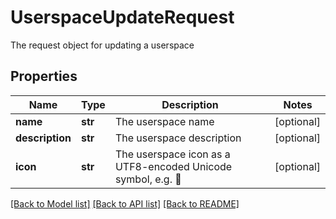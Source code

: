 # UserspaceUpdateRequest

The request object for updating a userspace

## Properties

| Name            | Type    | Description                                                  | Notes      |
| --------------- | ------- | ------------------------------------------------------------ | ---------- |
| **name**        | **str** | The userspace name                                           | [optional] |
| **description** | **str** | The userspace description                                    | [optional] |
| **icon**        | **str** | The userspace icon as a UTF8-encoded Unicode symbol, e.g. 🚀 | [optional] |

[[Back to Model list]](../README.md#documentation-for-models) [[Back to API list]](../README.md#documentation-for-api-endpoints) [[Back to README]](../README.md)
